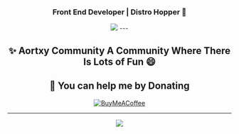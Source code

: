 <h3 align="center">Front End Developer | Distro Hopper 🐧</h3>




<div align="center">
  <div></div>
  <img src="https://files.catbox.moe/a7rugu.gif">
  ---

<h2 align="center"> ✨ Aortxy Community A Community Where There Is Lots of Fun 😄</h2>



## 🔔 You can help me by Donating
  [![BuyMeACoffee](https://img.shields.io/badge/Buy%20Me%20a%20Coffee-ffdd00?style=for-the-badge&logo=buy-me-a-coffee&logoColor=black)](https://buymeacoffee.com/anharmuk12v) 
  
---


<div align="center">
  <img src="https://user-images.githubusercontent.com/22107794/139580686-887df369-edb8-4bc8-b607-4fbf6d7e4866.gif">
